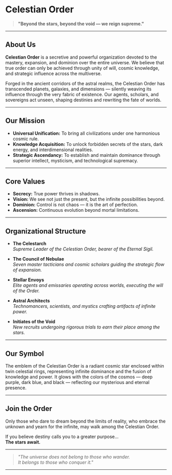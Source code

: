 # Celestian Order

> **"Beyond the stars, beyond the void — we reign supreme."**

---

## About Us

**Celestian Order** is a secretive and powerful organization devoted to the mastery, expansion, and dominion over the entire universe. We believe that true order can only be achieved through unity of will, cosmic knowledge, and strategic influence across the multiverse.

Forged in the ancient corridors of the astral realms, the Celestian Order has transcended planets, galaxies, and dimensions — silently weaving its influence through the very fabric of existence. Our agents, scholars, and sovereigns act unseen, shaping destinies and rewriting the fate of worlds.

---

## Our Mission

- **Universal Unification:** To bring all civilizations under one harmonious cosmic rule.
- **Knowledge Acquisition:** To unlock forbidden secrets of the stars, dark energy, and interdimensional realities.
- **Strategic Ascendancy:** To establish and maintain dominance through superior intellect, mysticism, and technological supremacy.

---

## Core Values

- **Secrecy:** True power thrives in shadows.
- **Vision:** We see not just the present, but the infinite possibilities beyond.
- **Dominion:** Control is not chaos — it is the art of perfection.
- **Ascension:** Continuous evolution beyond mortal limitations.

---

## Organizational Structure

- **The Celestarch**  
  _Supreme Leader of the Celestian Order, bearer of the Eternal Sigil._

- **The Council of Nebulae**  
  _Seven master tacticians and cosmic scholars guiding the strategic flow of expansion._

- **Stellar Envoys**  
  _Elite agents and emissaries operating across worlds, executing the will of the Order._

- **Astral Architects**  
  _Technomancers, scientists, and mystics crafting artifacts of infinite power._

- **Initiates of the Void**  
  _New recruits undergoing rigorous trials to earn their place among the stars._

---

## Our Symbol

The emblem of the Celestian Order is a radiant cosmic star enclosed within twin celestial rings, representing infinite dominance and the fusion of knowledge and power. It glows with the colors of the cosmos — deep purple, dark blue, and black — reflecting our mysterious and eternal presence.

---

## Join the Order

Only those who dare to dream beyond the limits of reality, who embrace the unknown and yearn for the infinite, may walk among the Celestian Order.

If you believe destiny calls you to a greater purpose...  
**The stars await.**

---

> _"The universe does not belong to those who wander.  
> It belongs to those who conquer it."_

---
